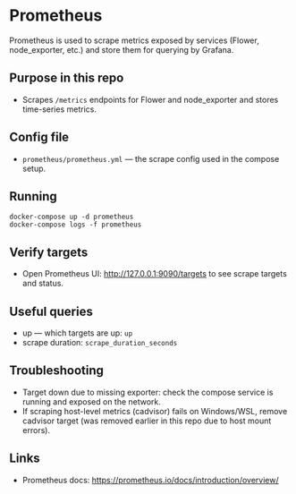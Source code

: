 # Prometheus

Prometheus is used to scrape metrics exposed by services (Flower, node_exporter, etc.) and store them for querying by Grafana.

## Purpose in this repo
- Scrapes `/metrics` endpoints for Flower and node_exporter and stores time-series metrics.

## Config file
- `prometheus/prometheus.yml` — the scrape config used in the compose setup.

## Running
```pwsh
docker-compose up -d prometheus
docker-compose logs -f prometheus
```

## Verify targets
- Open Prometheus UI: http://127.0.0.1:9090/targets to see scrape targets and status.

## Useful queries
- up — which targets are up: `up`
- scrape duration: `scrape_duration_seconds`

## Troubleshooting
- Target down due to missing exporter: check the compose service is running and exposed on the network.
- If scraping host-level metrics (cadvisor) fails on Windows/WSL, remove cadvisor target (was removed earlier in this repo due to host mount errors).

## Links
- Prometheus docs: https://prometheus.io/docs/introduction/overview/
